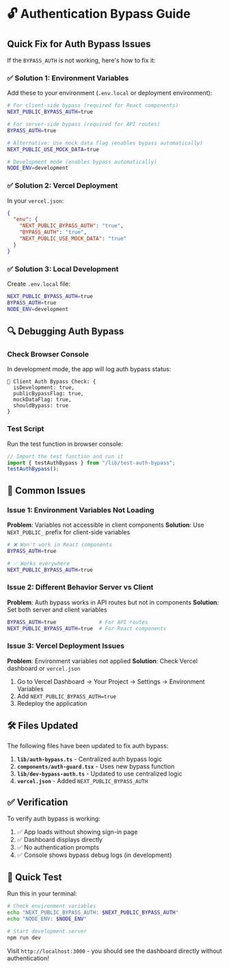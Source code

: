 # 🔓 Authentication Bypass Guide

## Quick Fix for Auth Bypass Issues

If the `BYPASS_AUTH` is not working, here's how to fix it:

### ✅ Solution 1: Environment Variables

Add these to your environment (`.env.local` or deployment environment):

```bash
# For client-side bypass (required for React components)
NEXT_PUBLIC_BYPASS_AUTH=true

# For server-side bypass (required for API routes)
BYPASS_AUTH=true

# Alternative: Use mock data flag (enables bypass automatically)
NEXT_PUBLIC_USE_MOCK_DATA=true

# Development mode (enables bypass automatically)
NODE_ENV=development
```

### ✅ Solution 2: Vercel Deployment

In your `vercel.json`:

```json
{
  "env": {
    "NEXT_PUBLIC_BYPASS_AUTH": "true",
    "BYPASS_AUTH": "true",
    "NEXT_PUBLIC_USE_MOCK_DATA": "true"
  }
}
```

### ✅ Solution 3: Local Development

Create `.env.local` file:

```bash
NEXT_PUBLIC_BYPASS_AUTH=true
BYPASS_AUTH=true
NODE_ENV=development
```

## 🔍 Debugging Auth Bypass

### Check Browser Console

In development mode, the app will log auth bypass status:

```
🔐 Client Auth Bypass Check: {
  isDevelopment: true,
  publicBypassFlag: true,
  mockDataFlag: true,
  shouldBypass: true
}
```

### Test Script

Run the test function in browser console:

```javascript
// Import the test function and run it
import { testAuthBypass } from "/lib/test-auth-bypass";
testAuthBypass();
```

## 🚨 Common Issues

### Issue 1: Environment Variables Not Loading

**Problem**: Variables not accessible in client components
**Solution**: Use `NEXT_PUBLIC_` prefix for client-side variables

```bash
# ❌ Won't work in React components
BYPASS_AUTH=true

# ✅ Works everywhere
NEXT_PUBLIC_BYPASS_AUTH=true
```

### Issue 2: Different Behavior Server vs Client

**Problem**: Auth bypass works in API routes but not in components
**Solution**: Set both server and client variables

```bash
BYPASS_AUTH=true              # For API routes
NEXT_PUBLIC_BYPASS_AUTH=true  # For React components
```

### Issue 3: Vercel Deployment Issues

**Problem**: Environment variables not applied
**Solution**: Check Vercel dashboard or `vercel.json`

1. Go to Vercel Dashboard → Your Project → Settings → Environment Variables
2. Add `NEXT_PUBLIC_BYPASS_AUTH=true`
3. Redeploy the application

## 🛠️ Files Updated

The following files have been updated to fix auth bypass:

1. **`lib/auth-bypass.ts`** - Centralized auth bypass logic
2. **`components/auth-guard.tsx`** - Uses new bypass function
3. **`lib/dev-bypass-auth.ts`** - Updated to use centralized logic
4. **`vercel.json`** - Added `NEXT_PUBLIC_BYPASS_AUTH`

## ✅ Verification

To verify auth bypass is working:

1. ✅ App loads without showing sign-in page
2. ✅ Dashboard displays directly
3. ✅ No authentication prompts
4. ✅ Console shows bypass debug logs (in development)

## 🚀 Quick Test

Run this in your terminal:

```bash
# Check environment variables
echo "NEXT_PUBLIC_BYPASS_AUTH: $NEXT_PUBLIC_BYPASS_AUTH"
echo "NODE_ENV: $NODE_ENV"

# Start development server
npm run dev
```

Visit `http://localhost:3000` - you should see the dashboard directly without authentication!
